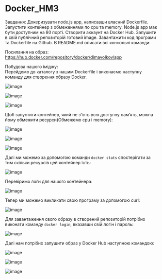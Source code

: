 # Docker_HM3
Завдання:
Докеризувати node.js app, написавши власний Dockerfile. Запустити контейнер з обмеженнями по cpu та memory. 
Node.js app має бути доступним на 80 порті. Створити аккаунт на Docker Hub. Запушити в свій публічний репозиторій готовий image. 
Завантажити код програми та Dockerfile на Github. В README.md описати всі консольні команди

Посилання на образ: https://hub.docker.com/repository/docker/dimavolkov/app

Побудова нашого іміджу:<br>
Перейдемо до каталогу з нашим Dockerfile і виконаємо наступну команду для створення образу Docker.

![image](https://user-images.githubusercontent.com/50235747/199135268-e446e34e-96ae-4bd6-935b-61f86bd431f7.png)

![image](https://user-images.githubusercontent.com/50235747/199135332-964b4f66-d920-4d91-9574-ddf36335238f.png)

![image](https://user-images.githubusercontent.com/50235747/199135351-1210142a-9e9b-4c72-a1ab-c7385ae4133d.png)

Щоб запустити контейнер, який не з’їсть всю доступну пам’ять, можна йому обмежити ресурси(Обмежемо cpu i memory):

![image](https://user-images.githubusercontent.com/50235747/199135744-3b99a6c6-1545-424e-ba60-677e0cd73837.png)

![image](https://user-images.githubusercontent.com/50235747/199135798-c7175221-ead4-4bc1-b601-b3579994f3c5.png)

![image](https://user-images.githubusercontent.com/50235747/199135853-243b99bd-97c5-4cbc-8141-dc2086ccd95f.png)

Далі ми можемо за допомогою команди ```docker stats``` спостерігати за тим скільки ресурсів цей контейнер їсть:

![image](https://user-images.githubusercontent.com/50235747/199135940-3b42f2b5-bde8-4d70-a84a-7f17ceabc200.png)

Перевіримо логи для нашого контейнера:

![image](https://user-images.githubusercontent.com/50235747/199136007-ab988588-1ab5-4b2b-b2b8-cdcc92649710.png)

Тепер ми можемо викликати свою програму за допомогою curl:

![image](https://user-images.githubusercontent.com/50235747/199136120-942fc4cc-be58-42cc-801e-f1e424727ec5.png)

Для завантаження свого образу в створений репозиторій потрібно виконати команду ```docker login```, вказавши свій логін і пароль:

![image](https://user-images.githubusercontent.com/50235747/199136266-776afbe0-7c75-4452-9d17-dbf9fd8d27da.png)

Далі нам потрібно запушити образ у Docker Hub наступною командою:

![image](https://user-images.githubusercontent.com/50235747/199136428-f945792d-bc1d-4f62-8395-5f5608fdf997.png)

![image](https://user-images.githubusercontent.com/50235747/199136439-afc79f81-ff08-455c-93f5-83dfd919bc4b.png)

![image](https://user-images.githubusercontent.com/50235747/199136479-f8a7295a-3ce9-4db0-8f28-78e3f610d419.png)









